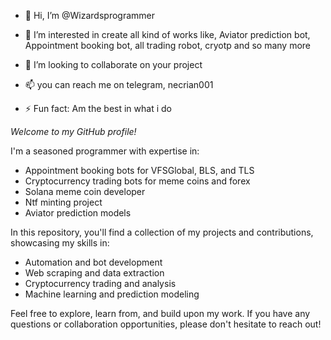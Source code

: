 - 👋 Hi, I’m @Wizardsprogrammer
- 👀 I’m interested in create all kind of works like, Aviator prediction bot, Appointment booking bot, all trading robot, cryotp and so many more 
- 💞️ I’m looking to collaborate on your project 
- 📫 you can reach me on telegram, necrian001

- ⚡ Fun fact: Am the best in what i do

*Welcome to my GitHub profile!*

I'm a seasoned programmer with expertise in:

- Appointment booking bots for VFSGlobal, BLS, and TLS
- Cryptocurrency trading bots for meme coins and forex
- Solana meme coin developer
- Ntf minting project 
- Aviator prediction models

In this repository, you'll find a collection of my projects and contributions, showcasing my skills in:

- Automation and bot development
- Web scraping and data extraction
- Cryptocurrency trading and analysis
- Machine learning and prediction modeling

Feel free to explore, learn from, and build upon my work. If you have any questions or collaboration opportunities, please don't hesitate to reach out!
